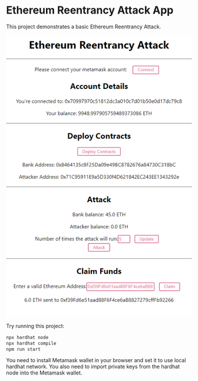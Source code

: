 # Ethereum Reentrancy Attack App

This project demonstrates a basic Ethereum Reentrancy Attack.

![](./assets/eth-rnt-attack-img.png)

Try running this project:

```shell
npx hardhat node
npx hardhat compile
npm run start
```

You need to install Metamask wallet in your browser and set it to use local hardhat network. You also need to import private keys from the hardhat node into the Metamask wallet.
